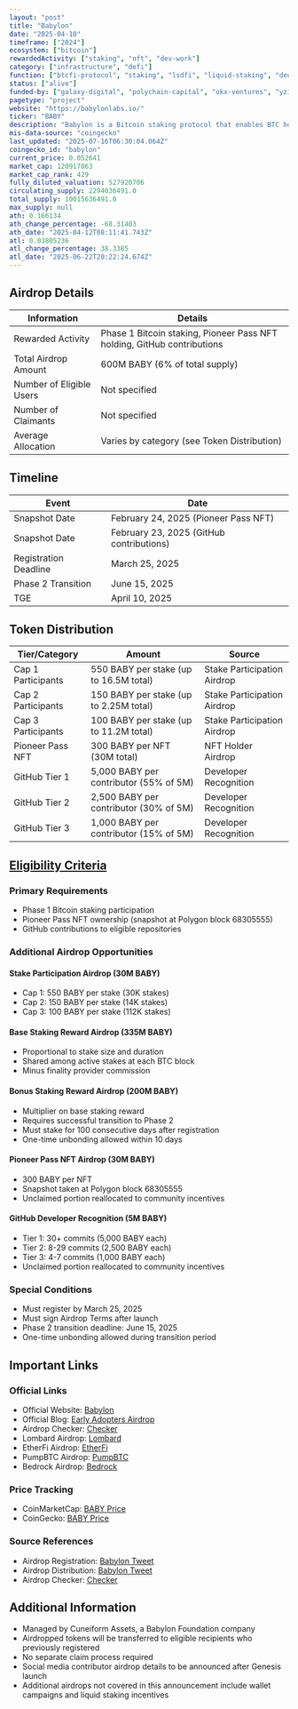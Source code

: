 ```yaml
---
layout: "post"
title: "Babylon"
date: "2025-04-10"
timeframe: ["2024"]
ecosystem: ["bitcoin"]
rewardedActivity: ["staking", "nft", "dev-work"]
category: ["infrastructure", "defi"]
function: ["btcfi-protocol", "staking", "lsdfi", "liquid-staking", "decentralized-finance"]
status: ["alive"]
funded-by: ["galaxy-digital", "polychain-capital", "okx-ventures", "yzi-labs", "paradigm"]
pagetype: "project"
website: "https://babylonlabs.io/"
ticker: "BABY"
description: "Babylon is a Bitcoin staking protocol that enables BTC holders to earn rewards by staking their Bitcoin while maintaining self-custody."
mis-data-source: "coingecko"
last_updated: "2025-07-16T06:30:04.064Z"
coingecko_id: "babylon"
current_price: 0.052641
market_cap: 120917863
market_cap_rank: 429
fully_diluted_valuation: 527920706
circulating_supply: 2294036491.0
total_supply: 10015636491.0
max_supply: null
ath: 0.166134
ath_change_percentage: -68.31403
ath_date: "2025-04-12T08:11:41.743Z"
atl: 0.03805236
atl_change_percentage: 38.3385
atl_date: "2025-06-22T20:22:24.674Z"
---
```


## Airdrop Details

| Information              | Details                                                                 |
| ------------------------ | ----------------------------------------------------------------------- |
| Rewarded Activity        | Phase 1 Bitcoin staking, Pioneer Pass NFT holding, GitHub contributions |
| Total Airdrop Amount     | 600M BABY (6% of total supply)                                          |
| Number of Eligible Users | Not specified                                                           |
| Number of Claimants      | Not specified                                                           |
| Average Allocation       | Varies by category (see Token Distribution)                             |

## Timeline

| Event                 | Date                                     |
| --------------------- | ---------------------------------------- |
| Snapshot Date         | February 24, 2025 (Pioneer Pass NFT)     |
| Snapshot Date         | February 23, 2025 (GitHub contributions) |
| Registration Deadline | March 25, 2025                           |
| Phase 2 Transition    | June 15, 2025                            |
| TGE                   | April 10, 2025                           |

## Token Distribution

| Tier/Category      | Amount                                 | Source                      |
| ------------------ | -------------------------------------- | --------------------------- |
| Cap 1 Participants | 550 BABY per stake (up to 16.5M total) | Stake Participation Airdrop |
| Cap 2 Participants | 150 BABY per stake (up to 2.25M total) | Stake Participation Airdrop |
| Cap 3 Participants | 100 BABY per stake (up to 11.2M total) | Stake Participation Airdrop |
| Pioneer Pass NFT   | 300 BABY per NFT (30M total)           | NFT Holder Airdrop          |
| GitHub Tier 1      | 5,000 BABY per contributor (55% of 5M) | Developer Recognition       |
| GitHub Tier 2      | 2,500 BABY per contributor (30% of 5M) | Developer Recognition       |
| GitHub Tier 3      | 1,000 BABY per contributor (15% of 5M) | Developer Recognition       |

## [Eligibility Criteria](https://babylon.foundation/blogs/babylon-early-adopters-airdrop)

### Primary Requirements

- Phase 1 Bitcoin staking participation
- Pioneer Pass NFT ownership (snapshot at Polygon block 68305555)
- GitHub contributions to eligible repositories

### Additional Airdrop Opportunities

#### Stake Participation Airdrop (30M BABY)

- Cap 1: 550 BABY per stake (30K stakes)
- Cap 2: 150 BABY per stake (14K stakes)
- Cap 3: 100 BABY per stake (112K stakes)

#### Base Staking Reward Airdrop (335M BABY)

- Proportional to stake size and duration
- Shared among active stakes at each BTC block
- Minus finality provider commission

#### Bonus Staking Reward Airdrop (200M BABY)

- Multiplier on base staking reward
- Requires successful transition to Phase 2
- Must stake for 100 consecutive days after registration
- One-time unbonding allowed within 10 days

#### Pioneer Pass NFT Airdrop (30M BABY)

- 300 BABY per NFT
- Snapshot taken at Polygon block 68305555
- Unclaimed portion reallocated to community incentives

#### GitHub Developer Recognition (5M BABY)

- Tier 1: 30+ commits (5,000 BABY each)
- Tier 2: 8-29 commits (2,500 BABY each)
- Tier 3: 4-7 commits (1,000 BABY each)
- Unclaimed portion reallocated to community incentives

### Special Conditions

- Must register by March 25, 2025
- Must sign Airdrop Terms after launch
- Phase 2 transition deadline: June 15, 2025
- One-time unbonding allowed during transition period

## Important Links

### Official Links

- Official Website: [Babylon](https://baby.tech)
- Official Blog: [Early Adopters Airdrop](https://babylon.foundation/blogs/babylon-early-adopters-airdrop)
- Airdrop Checker: [Checker](https://baby.tech/checker)
- Lombard Airdrop: [Lombard](https://baby.tech/lombard)
- EtherFi Airdrop: [EtherFi](https://baby.tech/etherfi)
- PumpBTC Airdrop: [PumpBTC](https://baby.tech/pumpbtc)
- Bedrock Airdrop: [Bedrock](https://baby.tech/bedrock)

### Price Tracking

- CoinMarketCap: [BABY Price](https://coinmarketcap.com/currencies/babylon/)
- CoinGecko: [BABY Price](https://www.coingecko.com/en/coins/babylon)

### Source References

- Airdrop Registration: [Babylon Tweet](https://x.com/bbn_foundation/status/1894296363388600382)
- Airdrop Distribution: [Babylon Tweet](https://x.com/bbn_foundation/status/1910273641855476179)
- Airdrop Checker: [Checker](https://baby.tech/checker)

## Additional Information

- Managed by Cuneiform Assets, a Babylon Foundation company
- Airdropped tokens will be transferred to eligible recipients who previously registered
- No separate claim process required
- Social media contributor airdrop details to be announced after Genesis launch
- Additional airdrops not covered in this announcement include wallet campaigns and liquid staking incentives